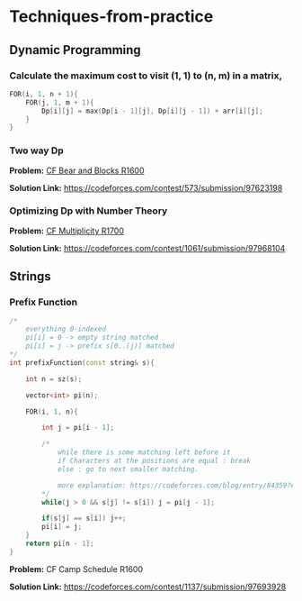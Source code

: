 # Techniques-from-practice

## Dynamic Programming

### Calculate the maximum cost to visit (1, 1) to (n, m) in a matrix, 
```cpp
FOR(i, 1, n + 1){
    FOR(j, 1, m + 1){
        Dp[i][j] = max(Dp[i - 1][j], Dp[i][j - 1]) + arr[i][j];
    }
}
```
### Two way Dp
**Problem:** [CF Bear and Blocks R1600](https://codeforces.com/problemset/problem/573/B)

**Solution Link:** https://codeforces.com/contest/573/submission/97623198

### Optimizing Dp with Number Theory
**Problem:** [CF Multiplicity R1700](https://codeforces.com/problemset/problem/1061/C)

**Solution Link:** https://codeforces.com/contest/1061/submission/97968104



## Strings

### Prefix Function
```cpp
/*
    everything 0-indexed
    pi[i] = 0 -> empty string matched
    pi[i] = j -> prefix s[0..(j)] matched
*/
int prefixFunction(const string& s){

    int n = sz(s);

    vector<int> pi(n);

    FOR(i, 1, n){

        int j = pi[i - 1];

        /*
            while there is some matching left before it
            if Characters at the positions are equal : break
            else : go to next smaller matching.

            more explanation: https://codeforces.com/blog/entry/84359?#comment-718894.
        */
        while(j > 0 && s[j] != s[i]) j = pi[j - 1];

        if(s[j] == s[i]) j++;
        pi[i] = j;
    }
    return pi[n - 1];
}
```
**Problem:** CF Camp Schedule R1600

**Solution Link:** https://codeforces.com/contest/1137/submission/97693928

